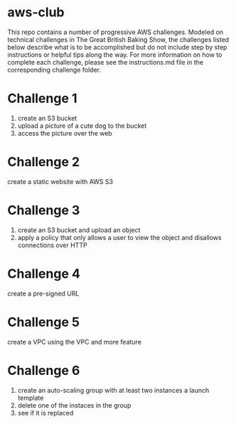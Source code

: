 # aws-club
This repo contains a number of progressive AWS challenges. Modeled on technical challenges in The Great British Baking Show, the challenges listed below describe what is to be accomplished but do not include step by step instructions or helpful tips along the way. For more information on how to complete each challenge, please see the instructions.md file in the corresponding challenge folder.

# Challenge 1
1. create an S3 bucket
1. upload a picture of a cute dog to the bucket
1. access the picture over the web

# Challenge 2
create a static website with AWS S3

# Challenge 3
1. create an S3 bucket and upload an object
1. apply a policy that only allows a user to view the object and disallows connections over HTTP

# Challenge 4
create a pre-signed URL

# Challenge 5
create a VPC using the VPC and more feature

# Challenge 6
1. create an auto-scaling group with at least two instances a launch template
1. delete one of the instaces in the group
1. see if it is replaced